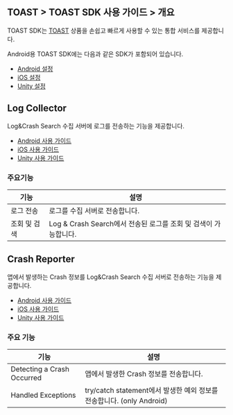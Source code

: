 
## TOAST > TOAST SDK 사용 가이드 > 개요

TOAST SDK는 [TOAST](https://toast.com/) 상품을 손쉽고 빠르게 사용할 수 있는 통합 서비스를 제공합니다.

Android용 TOAST SDK에는 다음과 같은 SDK가 포함되어 있습니다.

* [Android 설정](/toast-sdk-logncrash/android)
* [iOS 설정](/toast-sdk-logncrash/ios)
* [Unity 설정](/toast-sdk-logncrash/unity)

## Log Collector

Log&Crash Search 수집 서버에 로그를 전송하는 기능을 제공합니다.

* [Android 사용 가이드](/toast-sdk-logncrash/android/#Log-Collector)
* [iOS 사용 가이드](/toast-sdk-logncrash/ios/#Log-Collector)
* [Unity 사용 가이드](/toast-sdk-logncrash/unity/#Log-Collector)

### 주요기능
| 기능 | 설명 |
| -- | -- |
| 로그 전송 | 로그를 수집 서버로 전송합니다. |
| 조회 및 검색 | Log & Crash Search에서 전송된 로그를 조회 및 검색이 가능합니다. |

## Crash Reporter

앱에서 발생하는 Crash 정보를 Log&Crash Search 수집 서버로 전송하는 기능을 제공합니다.

* [Android 사용 가이드](/toast-sdk-logncrash/android/#Crash-Reporter)
* [iOS 사용 가이드](/toast-sdk-logncrash/ios/#Crash-Reporter)
* [Unity 사용 가이드](/toast-sdk-logncrash/unity/#Crash-Reporter)

### 주요 기능

| 기능 | 설명 |
| -- | -- |
| Detecting a Crash Occurred | 앱에서 발생한 Crash 정보를 전송합니다. |
| Handled Exceptions | try/catch statement에서 발생한 예외 정보를 전송합니다. (only Android)|
